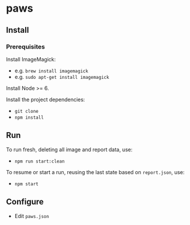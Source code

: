 # paws

## Install

### Prerequisites

Install ImageMagick:

- e.g. `brew install imagemagick`
- e.g. `sudo apt-get install imagemagick`

Install Node >= 6.

Install the project dependencies:

- `git clone`
- `npm install`

## Run

To run fresh, deleting all image and report data, use:

- `npm run start:clean`

To resume or start a run, reusing the last state based on `report.json`, use:

- `npm start`

## Configure

- Edit `paws.json`
